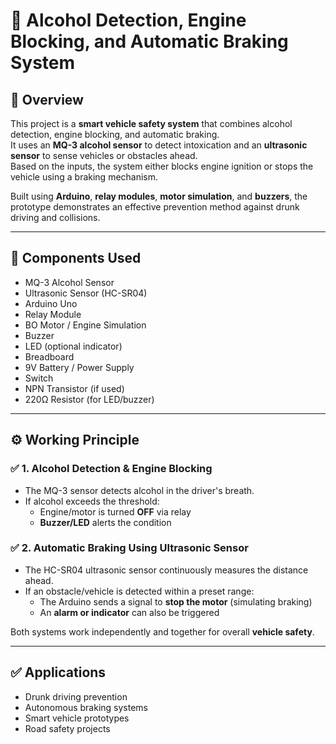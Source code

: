 # 🚗 Alcohol Detection, Engine Blocking, and Automatic Braking System  

## 📌 Overview  

This project is a **smart vehicle safety system** that combines alcohol detection, engine blocking, and automatic braking.  
It uses an **MQ-3 alcohol sensor** to detect intoxication and an **ultrasonic sensor** to sense vehicles or obstacles ahead.  
Based on the inputs, the system either blocks engine ignition or stops the vehicle using a braking mechanism.  

Built using **Arduino**, **relay modules**, **motor simulation**, and **buzzers**, the prototype demonstrates an effective prevention method against drunk driving and collisions.  

---

## 🧩 Components Used  

- MQ-3 Alcohol Sensor  
- Ultrasonic Sensor (HC-SR04)  
- Arduino Uno  
- Relay Module  
- BO Motor / Engine Simulation  
- Buzzer  
- LED (optional indicator)  
- Breadboard  
- 9V Battery / Power Supply  
- Switch  
- NPN Transistor (if used)  
- 220Ω Resistor (for LED/buzzer)  

---

## ⚙️ Working Principle  

### ✅ 1. Alcohol Detection & Engine Blocking  

- The MQ-3 sensor detects alcohol in the driver's breath.  
- If alcohol exceeds the threshold:  
  - Engine/motor is turned **OFF** via relay  
  - **Buzzer/LED** alerts the condition  

### ✅ 2. Automatic Braking Using Ultrasonic Sensor  

- The HC-SR04 ultrasonic sensor continuously measures the distance ahead.  
- If an obstacle/vehicle is detected within a preset range:  
  - The Arduino sends a signal to **stop the motor** (simulating braking)  
  - An **alarm or indicator** can also be triggered  

Both systems work independently and together for overall **vehicle safety**.  

---

## ✅ Applications  

- Drunk driving prevention  
- Autonomous braking systems  
- Smart vehicle prototypes  
- Road safety projects  
